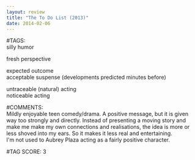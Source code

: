 ```yaml
---  
layout: review  
title: "The To Do List (2013)"  
date: 2014-02-06  
---  
```

  
#TAGS:  
silly humor  
  
fresh perspective  
  
expected outcome  
acceptable suspense (developments predicted minutes before)  
  
untraceable (natural) acting  
noticeable acting  
  
#COMMENTS:  
Mildly enjoyable teen comedy/drama. A positive message, but it is given way too strongly and directly. Instead of presenting a moving story and make me make my own connections and realisations, the idea is more or less shoved into my ears. So it makes it less real and entertaining.  
I'm not used to Aubrey Plaza acting as a fairly positive character.  
  
  
  
  
  
#TAG SCORE: 3  

